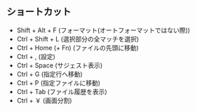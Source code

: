 ## ショートカット
- Shift + Alt + F (フォーマット(オートフォーマットではない際))
- Ctrl + Shift + L (選択部分の全マッチを選択)
- Ctrl + Home (+ Fn) (ファイルの先頭に移動)
- Ctrl + , (設定)
- Ctrl + Space (サジェスト表示)
- Ctrl + G (指定行へ移動)
- Ctrl + P (指定ファイルに移動)
- Ctrl + Tab (ファイル履歴を表示)
- Ctrl + ￥ (画面分割)
